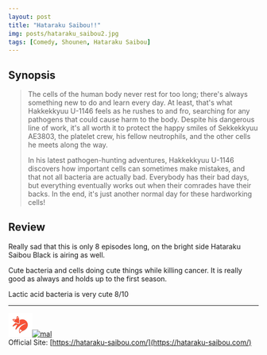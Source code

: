 ```yaml
---
layout: post
title: "Hataraku Saibou!!"
img: posts/hataraku_saibou2.jpg 
tags: [Comedy, Shounen, Hataraku Saibou]
---
```


## Synopsis
>The cells of the human body never rest for too long; there's always something new to do and learn every day. At least, that's what Hakkekkyuu U-1146 feels as he rushes to and fro, searching for any pathogens that could cause harm to the body. Despite his dangerous line of work, it's all worth it to protect the happy smiles of Sekkekkyuu AE3803, the platelet crew, his fellow neutrophils, and the other cells he meets along the way.
>
>In his latest pathogen-hunting adventures, Hakkekkyuu U-1146 discovers how important cells can sometimes make mistakes, and that not all bacteria are actually bad. Everybody has their bad days, but everything eventually works out when their comrades have their backs. In the end, it's just another normal day for these hardworking cells!

## Review
Really sad that this is only 8 episodes long, on the bright side Hataraku Saibou Black is airing as well.

Cute bacteria and cells doing cute things while killing cancer. It is really good as always and holds up to the first season.
   
Lactic acid bacteria is very cute 8/10

---

[![kitsu](..\assets\img\kitsu.png)](https://kitsu.io/anime/hataraku-saibou-2)[![mal](..\assets\img\mal.ico)](https://myanimelist.net/anime.php?id=39586)  
Official Site: [https://hataraku-saibou.com/](https://hataraku-saibou.com/)